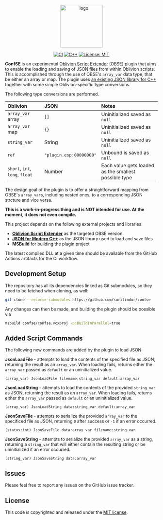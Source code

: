 <p align="center">
    <img alt="logo" src="https://raw.githubusercontent.com/surilindur/confse/main/images/logo.svg" width="140">
</p>

<p align="center">
  <a href="https://github.com/surilindur/confse/actions/workflows/ci.yml"><img alt="CI" src=https://github.com/surilindur/confse/actions/workflows/ci.yml/badge.svg?branch=main"></a>
  <a href="https://isocpp.org/"><img alt="C++" src="https://img.shields.io/badge/%3C%2F%3E-C++-%23f34b7d.svg"></a>
  <a href="https://opensource.org/licenses/MIT"><img alt="License: MIT" src="https://img.shields.io/badge/License-MIT-blue.svg"></a>
</p>

**ConfSE** is an experimental [Oblivion Script Extender](https://github.com/llde/xOBSE) (OBSE) plugin that aims to enable the loading and saving of JSON files from within Oblivion scripts. This is accomplished through the use of OBSE's `array_var` data type, that be either an array or map. The plugin uses [an existing JSON library for C++](https://github.com/nlohmann/json) together with some simple Oblivion-specific type conversions.

The following type conversions are performed.

| Oblivion                        | JSON                    | Notes                                                |
|:--------------------------------|:------------------------|:-----------------------------------------------------|
| `array_var` array               | `[]`                    | Uninitialized saved as `null`                        |
| `array_var` map                 | `{}`                    | Uninitialized saved as `null`                        |
| `string_var`                    | String                  | Uninitialized saved as `null`                        |
| `ref`                           | `"plugin.esp:00000000"` | Unbound is saved as `null`                           |
| `short`, `int`, `long`, `float` | Number                  | Each value gets loaded as the smallest possible type |

The design goal of the plugin is to offer a straightforward mapping from OBSE's `array_var`s, including nested ones, to a corresponding JSON strcture and vice versa.

**This is a work-in-progress thing and is NOT intended for use. At the moment, it does not even compile.**

This project depends on the following external projects and libraries:

* [**Oblivion Script Extender**](https://github.com/llde/xOBSE) as the targeted OBSE version
* [**JSON for Modern C++**](https://github.com/nlohmann/json) as the JSON library used to load and save files
* **MSBuild** for building the plugin project

The latest compiled DLL at a given time should be available from the GitHub Actions artifacts for the CI workflow.

## Development Setup

The repository has all its dependencies linked as Git submodules, so they need to be fetched when cloning, as well:

```bash
git clone --recurse-submodules https://github.com/surilindur/confse
```

Any changes can then be made, and building the plugin should be possible via

```bash
msbuild confse/confse.vcxproj -p:BuildInParallel=true
```

## Added Script Commands

The following new commands are added by the plugin to load JSON:

**JsonLoadFile** - attempts to load the contents of the specified file as JSON, returning the result as an `array_var`. When loading fails, returns either the `array_var` passed as `default` or an uninitialized value.

    (array_var) JsonLoadFile filename:string_var default:array_var

**JsonLoadString** - attempts to load the contents of the provided `string_var` as JSON, returning the result as an `array_var`. When loading fails, returns either the `array_var` passed as `default` or an uninitialized value.

    (array_var) JsonLoadString data:string_var default:array_var

**JsonSaveFile** - attempts to serialize the provided `array_var` to the specificed file as JSON, returning `0` after success or `-1` if an error occurred.

    (status:int) JsonSaveFile data:array_var filename:string_var

**JsonSaveString** - attempts to serialize the provided `array_var` as a string, returning a `string_var` that will either contain the resulting string or be uninitialized if an error occurred.

    (string_var) JsonSaveString data:array_var

## Issues

Please feel free to report any issues on the GitHub issue tracker.

## License

This code is copyrighted and released under the [MIT license](http://opensource.org/licenses/MIT).
